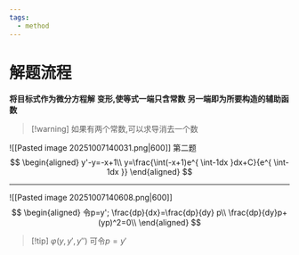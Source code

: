 ```yaml
---
tags:
  - method
---
```

# 解题流程
**将目标式作为微分方程解**
**变形,使等式一端只含常数**
**另一端即为所要构造的辅助函数**
>[!warning] 如果有两个常数,可以求导消去一个数

![[Pasted image 20251007140031.png|600]]
第二题
$$
\begin{aligned}
y'-y=-x+1\\
y=\frac{\int(-x+1)e^{ \int-1dx }dx+C}{e^{ \int-1dx }}
\end{aligned}
$$

---

![[Pasted image 20251007140608.png|600]]
$$
\begin{aligned}
令p=y'; \frac{dp}{dx}=\frac{dp}{dy} p\\
\frac{dp}{dy}p+(yp)^2=0\\
\end{aligned}
$$
>[!tip] $\varphi(y,y',y'')$
>可令$p=y'$

